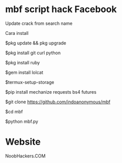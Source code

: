 # mbf script hack Facebook

Update crack from search name

Cara install

$pkg update && pkg upgrade

$pkg install git curl python

$pkg install ruby

$gem install lolcat

$termux-setup-storage

$pip install mechanize requests bs4 futures

$git clone https://github.com/indoanonymous/mbf

$cd mbf

$python mbf.py

# Website

NoobHackers.COM
